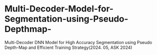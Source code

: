 # Multi-Decoder-Model-for-Segmentation-using-Pseudo-Depthmap-
Multi-Decoder DNN Model for High Accuracy Segmentation using Pseudo Depth-Map and Efficient Training Strategy(2024. 05, ASK 2024)
